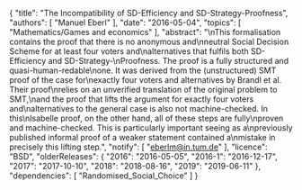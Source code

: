{
    "title": "The Incompatibility of SD-Efficiency and SD-Strategy-Proofness",
    "authors": [
        "Manuel Eberl"
    ],
    "date": "2016-05-04",
    "topics": [
        "Mathematics/Games and economics"
    ],
    "abstract": "\nThis formalisation contains the proof that there is no anonymous and\nneutral Social Decision Scheme for at least four voters and\nalternatives that fulfils both SD-Efficiency and SD-Strategy-\nProofness. The proof is a fully structured and quasi-human-redable\none. It was derived from the (unstructured) SMT proof of the case for\nexactly four voters and alternatives by Brandl et al.  Their proof\nrelies on an unverified translation of the original problem to SMT,\nand the proof that lifts the argument for exactly four voters and\nalternatives to the general case is also not machine-checked.  In this\nIsabelle proof, on the other hand, all of these steps are  fully\nproven and machine-checked. This is particularly important seeing as a\npreviously published informal proof of a weaker statement contained a\nmistake in precisely this lifting step.",
    "notify": [
        "eberlm@in.tum.de"
    ],
    "licence": "BSD",
    "olderReleases": {
        "2016": "2016-05-05",
        "2016-1": "2016-12-17",
        "2017": "2017-10-10",
        "2018": "2018-08-16",
        "2019": "2019-06-11"
    },
    "dependencies": [
        "Randomised_Social_Choice"
    ]
}